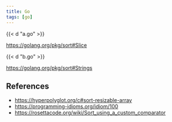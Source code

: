 ```yaml
---
title: Go
tags: [go]
---
```


{{< d "a.go" >}}

<https://golang.org/pkg/sort#Slice>

{{< d "b.go" >}}

<https://golang.org/pkg/sort#Strings>

## References

- <https://hyperpolyglot.org/c#sort-resizable-array>
- <https://programming-idioms.org/idiom/100>
- <https://rosettacode.org/wiki/Sort_using_a_custom_comparator>
